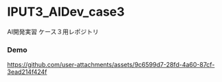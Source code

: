 # IPUT3_AIDev_case3
AI開発実習 ケース３用レポジトリ

### Demo
https://github.com/user-attachments/assets/9c6599d7-28fd-4a60-87cf-3ead214f424f

